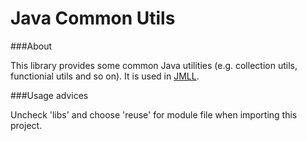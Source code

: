Java Common Utils
=================

###About

This library provides some common Java utilities (e.g. collection utils, functionial utils and so on). It is used in [JMLL](https://github.com/spbsu-ml-community/jmll).

###Usage advices

Uncheck 'libs' and choose 'reuse' for module file when importing this project.
